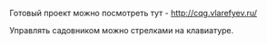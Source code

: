 Готовый проект можно посмотреть тут - http://cqg.vlarefyev.ru/

Управлять садовником можно стрелками на клавиатуре. 
